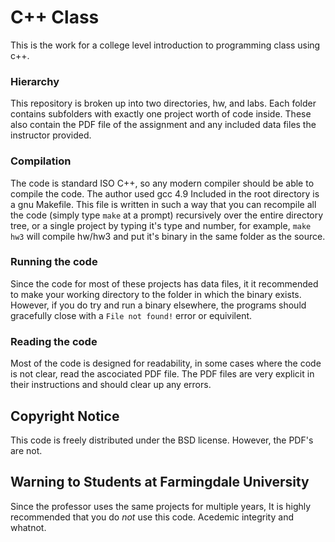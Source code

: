 # C++ Class

This is the work for a college level introduction to programming class using c++.

### Hierarchy
This repository is broken up into two directories, hw, and labs.
Each folder contains subfolders with exactly one project worth of code inside. 
These also contain the PDF file of the assignment and any included data files the instructor provided.

### Compilation
The code is standard ISO C++, so any modern compiler should be able to compile the code. The author used gcc 4.9 
Included in the root directory is a gnu Makefile. This file is written in such a way that you can recompile all the code 
(simply type `make` at a prompt) recursively over the entire directory tree, or a single project by typing it's type and number,
for example, `make hw3` will compile hw/hw3 and put it's binary in the same folder as the source.

### Running the code
Since the code for most of these projects has data files, it it recommended to make your working directory to the folder 
in which the binary exists. However, if you do try and run a binary elsewhere, the programs should gracefully close
with a `File not found!` error or equivilent.

### Reading the code
Most of the code is designed for readability, in some cases where the code is not clear, read the ascociated PDF file.
The PDF files are very explicit in their instructions and should clear up any errors.

## Copyright Notice
This code is freely distributed under the BSD license. However, the PDF's are not. 

## Warning to Students at Farmingdale University
Since the professor uses the same projects for multiple years, It is highly recommended that you do *not* use this code.
Acedemic integrity and whatnot.
